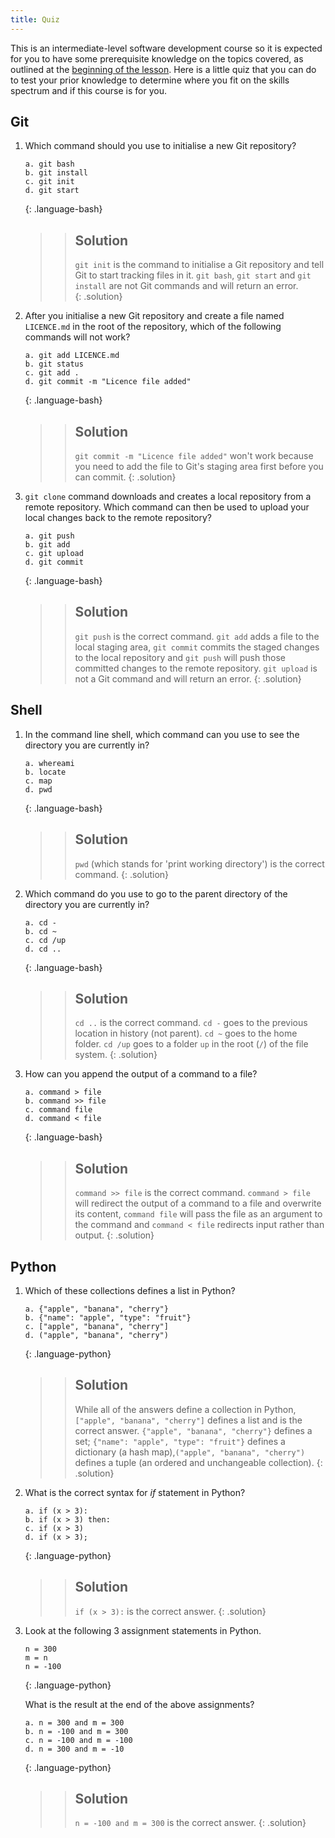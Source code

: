 ```yaml
---
title: Quiz
---
```

This is an intermediate-level software development course so it is expected for you to have some prerequisite knowledge
on the topics covered, as outlined at the [beginning of the lesson](../index.html#prerequisites).
Here is a little quiz that you can do to test your prior knowledge to determine 
where you fit on the skills spectrum and if this course is for you. 
 
## Git 
1. Which command should you use to initialise a new Git repository?  

    ~~~
    a. git bash
    b. git install
    c. git init
    d. git start
    ~~~
    {: .language-bash}

    > > ## Solution 
    > > `git init` is the command to initialise a Git repository and tell Git to start tracking files in it.
    > > `git bash`, `git start` and `git install` are not Git commands and will return an error.   
    > {: .solution}

2. After you initialise a new Git repository and create a file named `LICENCE.md` in the root of the repository, 
which of the following commands will not work?  

    ~~~
    a. git add LICENCE.md  
    b. git status  
    c. git add .  
    d. git commit -m "Licence file added"
    ~~~
    {: .language-bash}

    > > ## Solution 
    > > `git commit -m "Licence file added"` won't work because you need to add the file to Git's staging area first 
    > > before you can commit.
    > {: .solution}

3. `git clone` command downloads and creates a local repository from a remote repository. Which command can then be 
used to upload your local changes back to the remote repository?

    ~~~
    a. git push  
    b. git add  
    c. git upload  
    d. git commit  
    ~~~
    {: .language-bash}
 
    > > ## Solution 
    > > `git push` is the correct command. `git add` adds a file to the local staging area, `git commit` commits the 
    > > staged changes to the local repository and `git push` will push those committed changes to the remote repository. 
    > > `git upload` is not a Git command and will return an error. 
    > {: .solution}     

## Shell 
1. In the command line shell, which command can you use to see the directory you are currently in?  

    ~~~
    a. whereami  
    b. locate  
    c. map  
    d. pwd  
    ~~~
    {: .language-bash}
  
    > > ## Solution 
    > > `pwd` (which stands for 'print working directory') is the correct command. 
    > {: .solution} 

2. Which command do you use to go to the parent directory of the directory you are currently in?  
 
    ~~~
    a. cd -  
    b. cd ~  
    c. cd /up  
    d. cd ..  
    ~~~
    {: .language-bash}
 
    > > ## Solution 
    > > `cd ..` is the correct command. `cd -` goes to the previous location in history (not parent). `cd ~` goes to the home folder. `cd /up` goes to a folder `up` in the root (`/`) of the file system.
    > {: .solution} 

3. How can you append the output of a command to a file?  
 
    ~~~
    a. command > file  
    b. command >> file  
    c. command file  
    d. command < file 
    ~~~
    {: .language-bash}
 
    > > ## Solution 
    > > `command >> file` is the correct command. `command > file` will redirect the output of a command to a file and 
    > >overwrite its content, `command file` will pass the file as an argument to the command and `command < file` redirects
    > > input rather than output.
    > {: .solution}  

## Python
1. Which of these collections defines a list in Python?
 
    ~~~
    a. {"apple", "banana", "cherry"}  
    b. {"name": "apple", "type": "fruit"}  
    c. ["apple", "banana", "cherry"]  
    d. ("apple", "banana", "cherry")   
    ~~~
    {: .language-python}
 
    > > ## Solution 
    > > While all of the answers define a collection in Python, `["apple", "banana", "cherry"]` defines a list and 
    > > is the correct answer. `{"apple", "banana", "cherry"}` defines a set; `{"name": "apple", "type": "fruit"}` defines a dictionary 
    > > (a hash map),`("apple", "banana", "cherry")` defines a tuple (an ordered and unchangeable collection). 
    > {: .solution}

2. What is the correct syntax for *if* statement in Python?
 
    ~~~
    a. if (x > 3):  
    b. if (x > 3) then:  
    c. if (x > 3)  
    d. if (x > 3);  
    ~~~
    {: .language-python}

    > > ## Solution 
    > > `if (x > 3):` is the correct answer. 
    > {: .solution} 

3. Look at the following 3 assignment statements in Python.   

    ~~~
    n = 300  
    m = n  
    n = -100   
    ~~~
    {: .language-python}
  
    What is the result at the end of the above assignments?

    ~~~
    a. n = 300 and m = 300  
    b. n = -100 and m = 300   
    c. n = -100 and m = -100   
    d. n = 300 and m = -10   
    ~~~
    {: .language-python}
  
    > > ## Solution 
    > > `n = -100 and m = 300` is the correct answer. 
    > {: .solution} 
